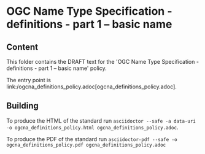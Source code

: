 # OGC Name Type Specification - definitions - part 1 – basic name

## Content

This folder contains the DRAFT text for the 'OGC Name Type Specification - definitions - part 1 – basic name' policy.

The entry point is link:/ogcna_definitions_policy.adoc[ogcna_definitions_policy.adoc].

## Building

To produce the HTML of the standard run `asciidoctor --safe -a data-uri -o
ogcna_definitions_policy.html ogcna_definitions_policy.adoc`.

To produce the PDF of the standard run `asciidoctor-pdf --safe -o
ogcna_definitions_policy.pdf ogcna_definitions_policy.adoc`

